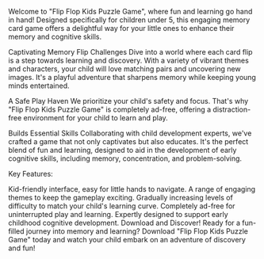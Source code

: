 Welcome to "Flip Flop Kids Puzzle Game", where fun and learning go hand in hand! Designed specifically for children under 5, this engaging memory card game offers a delightful way for your little ones to enhance their memory and cognitive skills.

Captivating Memory Flip Challenges
Dive into a world where each card flip is a step towards learning and discovery. With a variety of vibrant themes and characters, your child will love matching pairs and uncovering new images. It's a playful adventure that sharpens memory while keeping young minds entertained.

A Safe Play Haven
We prioritize your child's safety and focus. That's why "Flip Flop Kids Puzzle Game" is completely ad-free, offering a distraction-free environment for your child to learn and play.

Builds Essential Skills
Collaborating with child development experts, we've crafted a game that not only captivates but also educates. It's the perfect blend of fun and learning, designed to aid in the development of early cognitive skills, including memory, concentration, and problem-solving.

Key Features:

Kid-friendly interface, easy for little hands to navigate.
A range of engaging themes to keep the gameplay exciting.
Gradually increasing levels of difficulty to match your child's learning curve.
Completely ad-free for uninterrupted play and learning.
Expertly designed to support early childhood cognitive development.
Download and Discover!
Ready for a fun-filled journey into memory and learning? Download "Flip Flop Kids Puzzle Game" today and watch your child embark on an adventure of discovery and fun!
